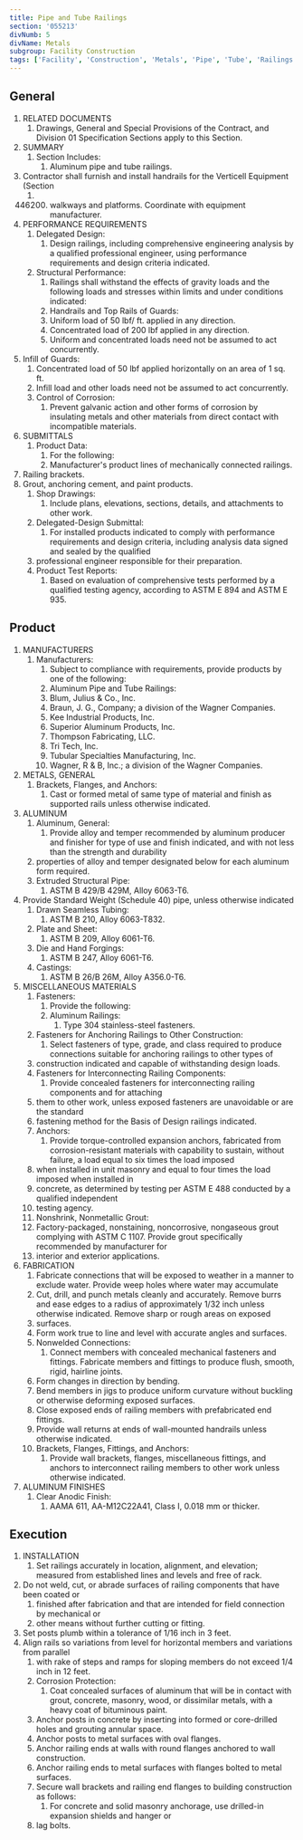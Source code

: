 ```yaml
---
title: Pipe and Tube Railings
section: '055213'
divNumb: 5
divName: Metals
subgroup: Facility Construction
tags: ['Facility', 'Construction', 'Metals', 'Pipe', 'Tube', 'Railings']
---
```


## General

1. RELATED DOCUMENTS
   1. Drawings, General and Special Provisions of the Contract, and Division 01 Specification Sections apply to this Section.
2. SUMMARY
   1. Section Includes:
      1. Aluminum pipe and tube railings.
2. Contractor shall furnish and install handrails for the Verticell Equipment (Section
   1. 446200) walkways and platforms. Coordinate with equipment manufacturer.
3. PERFORMANCE REQUIREMENTS
   1. Delegated Design:
      1. Design railings, including comprehensive engineering analysis by a qualified professional engineer, using performance requirements and design criteria indicated.
   1. Structural Performance:
      1. Railings shall withstand the effects of gravity loads and the following loads and stresses within limits and under conditions indicated:
      1. Handrails and Top Rails of Guards:
      1. Uniform load of 50 lbf/ ft. applied in any direction.
      1. Concentrated load of 200 lbf applied in any direction.
      1. Uniform and concentrated loads need not be assumed to act concurrently.
2. Infill of Guards:
      1. Concentrated load of 50 lbf applied horizontally on an area of 1 sq. ft.
      1. Infill load and other loads need not be assumed to act concurrently.
   1. Control of Corrosion:
      1. Prevent galvanic action and other forms of corrosion by insulating metals and other materials from direct contact with incompatible materials.
4. SUBMITTALS
   1. Product Data:
      1. For the following:
      1. Manufacturer's product lines of mechanically connected railings.
2. Railing brackets.
3. Grout, anchoring cement, and paint products.
   1. Shop Drawings:
      1. Include plans, elevations, sections, details, and attachments to other work.
   1. Delegated-Design Submittal:
      1. For installed products indicated to comply with performance requirements and design criteria, including analysis data signed and sealed by the qualified
   1. professional engineer responsible for their preparation.
   1. Product Test Reports:
      1. Based on evaluation of comprehensive tests performed by a qualified testing agency, according to ASTM E 894 and ASTM E 935.

## Product

1. MANUFACTURERS
   1. Manufacturers:
      1. Subject to compliance with requirements, provide products by one of the following:
      2. Aluminum Pipe and Tube Railings:
      3. Blum, Julius & Co., Inc.
      4. Braun, J. G., Company; a division of the Wagner Companies.
      5. Kee Industrial Products, Inc.
      6. Superior Aluminum Products, Inc.
      7. Thompson Fabricating, LLC.
      8. Tri Tech, Inc.
      9. Tubular Specialties Manufacturing, Inc.
      10. Wagner, R & B, Inc.; a division of the Wagner Companies.
2. METALS, GENERAL
   1. Brackets, Flanges, and Anchors:
      1. Cast or formed metal of same type of material and finish as supported rails unless otherwise indicated.
3. ALUMINUM
   1. Aluminum, General:
      1. Provide alloy and temper recommended by aluminum producer and finisher for type of use and finish indicated, and with not less than the strength and durability
   2. properties of alloy and temper designated below for each aluminum form required.
   3. Extruded Structural Pipe:
      1. ASTM B 429/B 429M, Alloy 6063-T6.
4. Provide Standard Weight (Schedule 40) pipe, unless otherwise indicated
   1. Drawn Seamless Tubing:
      1. ASTM B 210, Alloy 6063-T832.
   2. Plate and Sheet:
      1. ASTM B 209, Alloy 6061-T6.
   3. Die and Hand Forgings:
      1. ASTM B 247, Alloy 6061-T6.
   4. Castings:
      1. ASTM B 26/B 26M, Alloy A356.0-T6.
5. MISCELLANEOUS MATERIALS
   1. Fasteners:
      1. Provide the following:
      2. Aluminum Railings:
         1. Type 304 stainless-steel fasteners.
   2. Fasteners for Anchoring Railings to Other Construction:
      1. Select fasteners of type, grade, and class required to produce connections suitable for anchoring railings to other types of
   3. construction indicated and capable of withstanding design loads.
   4. Fasteners for Interconnecting Railing Components:
      1. Provide concealed fasteners for interconnecting railing components and for attaching
   5. them to other work, unless exposed fasteners are unavoidable or are the standard
   6. fastening method for the Basis of Design railings indicated.
   7. Anchors:
      1. Provide torque-controlled expansion anchors, fabricated from corrosion-resistant materials with capability to sustain, without failure, a load equal to six times the load imposed
   8. when installed in unit masonry and equal to four times the load imposed when installed in
   9. concrete, as determined by testing per ASTM E 488 conducted by a qualified independent
   10. testing agency.
   11. Nonshrink, Nonmetallic Grout:
      1. Factory-packaged, nonstaining, noncorrosive, nongaseous grout complying with ASTM C 1107. Provide grout specifically recommended by manufacturer for
   1. interior and exterior applications.
5. FABRICATION
   1. Fabricate connections that will be exposed to weather in a manner to exclude water. Provide weep holes where water may accumulate
   1. Cut, drill, and punch metals cleanly and accurately. Remove burrs and ease edges to a radius of approximately 1/32 inch unless otherwise indicated. Remove sharp or rough areas on exposed
   1. surfaces.
   1. Form work true to line and level with accurate angles and surfaces.
   1. Nonwelded Connections:
      1. Connect members with concealed mechanical fasteners and fittings. Fabricate members and fittings to produce flush, smooth, rigid, hairline joints.
   1. Form changes in direction by bending.
   1. Bend members in jigs to produce uniform curvature without buckling or otherwise deforming exposed surfaces.
   1. Close exposed ends of railing members with prefabricated end fittings.
   1. Provide wall returns at ends of wall-mounted handrails unless otherwise indicated.
   1. Brackets, Flanges, Fittings, and Anchors:
      1. Provide wall brackets, flanges, miscellaneous fittings, and anchors to interconnect railing members to other work unless otherwise indicated.
6. ALUMINUM FINISHES
   1. Clear Anodic Finish:
      1. AAMA 611, AA-M12C22A41, Class I, 0.018 mm or thicker.

## Execution

1. INSTALLATION
   1. Set railings accurately in location, alignment, and elevation; measured from established lines and levels and free of rack.
1. Do not weld, cut, or abrade surfaces of railing components that have been coated or
   1. finished after fabrication and that are intended for field connection by mechanical or
   1. other means without further cutting or fitting.
2. Set posts plumb within a tolerance of 1/16 inch in 3 feet.
3. Align rails so variations from level for horizontal members and variations from parallel
   1. with rake of steps and ramps for sloping members do not exceed 1/4 inch in 12 feet.
   1. Corrosion Protection:
      1. Coat concealed surfaces of aluminum that will be in contact with grout, concrete, masonry, wood, or dissimilar metals, with a heavy coat of bituminous paint.
   1. Anchor posts in concrete by inserting into formed or core-drilled holes and grouting annular space.
   1. Anchor posts to metal surfaces with oval flanges.
   1. Anchor railing ends at walls with round flanges anchored to wall construction.
   1. Anchor railing ends to metal surfaces with flanges bolted to metal surfaces.
   1. Secure wall brackets and railing end flanges to building construction as follows:
      1. For concrete and solid masonry anchorage, use drilled-in expansion shields and hanger or
   1. lag bolts.
